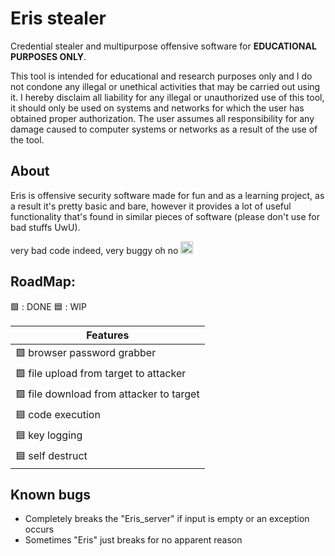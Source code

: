 # Eris stealer

Credential stealer and multipurpose offensive software for **EDUCATIONAL PURPOSES ONLY**.

This tool is intended for educational and research purposes only and I do not condone any illegal or unethical activities that may be carried out using it. I hereby disclaim all liability for any illegal or unauthorized use of this tool, it should only be used on systems and networks for which the user has obtained proper authorization. The user assumes all responsibility for any damage caused to computer systems or networks as a result of the use of the tool. 


## About

Eris is offensive security software made for fun and as a learning project, as a result it's pretty basic and bare, however it provides a lot of useful functionality that's found in similar pieces of software (please don't use for bad stuffs UwU).

very bad code indeed, very buggy oh no <img src="https://cdn.frankerfacez.com/avatar/twitch/406440657" alt="SADGE" style="height:20px; width:20px">

## RoadMap:

:green_square: : DONE
:blue_square: : WIP

| Features |
|----------|
| :green_square: browser password grabber |
| :green_square: file upload from target to attacker|
| :green_square: file download from attacker to target|
| :blue_square: code execution|
| :blue_square: key logging|
| :blue_square: self destruct|

## Known bugs
<ul>
	<li>Completely breaks the "Eris_server" if input is empty or an exception occurs</li>
	<li>Sometimes "Eris" just breaks for no apparent reason</li>
</ul>
